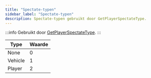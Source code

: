 ```yaml
---
title: "Spectate-typen"
sidebar_label: "Spectate-typen"
description: Spectate-typen gebruikt door GetPlayerSpectateType.
---
```


:::info
Gebruikt door [GetPlayerSpectateType](../functions/GetPlayerSpectateType).
:::

| Type    | Waarde |
| ------- | ------ |
| None    | 0      |
| Vehicle | 1      |
| Player  | 2      |


